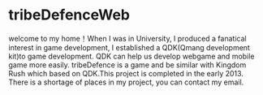 tribeDefenceWeb
===============

welcome to my home！When I was in University, I produced a fanatical interest in game development, I established a QDK(Qmang development kit)to game development. QDK can help us develop webgame and mobile game more easily. tribeDefence is a game and be similar with Kingdom Rush which based on QDK.This project is completed in the early 2013. There is a shortage of places in my project, you can contact my email.
